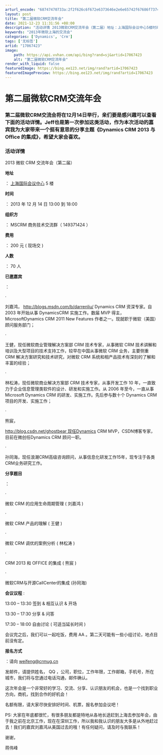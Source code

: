 ```yaml
---
arturl_encode: "68747470733a:2f2f626c6f672e6373646e2e6e65742f67686f737462656172:2f61727469636c652f64657461696c732f3137303637343233"
layout: post
title: "第二届微软CRM交流年会"
date: 2021-12-23 11:31:56 +08:00
description: "活动详情 2013微软CRM交流年会（第二届）地址：上海国际会议中心5楼时间：2013年12月14日"
keywords: "2013年微软上海的交流会"
categories: ['Dynamics', 'Crm']
tags: ['无标签']
artid: "17067423"
image:
    path: https://api.vvhan.com/api/bing?rand=sj&artid=17067423
    alt: "第二届微软CRM交流年会"
render_with_liquid: false
featuredImage: https://bing.ee123.net/img/rand?artid=17067423
featuredImagePreview: https://bing.ee123.net/img/rand?artid=17067423
---
```


# 第二届微软CRM交流年会

### 第二届微软CRM交流会将在12月14日举行，亲们要是感兴趣可以查看下面的活动详情。Jeff也是第一次参加这类活动，作为本次活动的嘉宾我为大家带来一个挺有意思的分享主题《Dynamics CRM 2013 与 Office 的集成》，希望大家会喜欢。 ﻿﻿

### 

### 

### 活动详情

2013
微软
CRM
交流年会（第二届）

**地址**

：
[上海国际会议中心](http://baike.baidu.com/link?url=iHUTIxu4Jqgjw7JB51CecA5zp46DsGdjq_6Es24_RPr9Pa2EZg8wTP_-gXE3_AKl)
5
楼

**时间**

：
2013
年
12
月
14
日
13:00
到
18:00

**组织方**

：
MSCRM
商务技术交流群（
149371424
）

**费用**

：
200
元
(
现场交
)

**人数**

：
70
人

**已邀嘉宾**

：

·


刘嘉鸿，
<http://blogs.msdn.com/b/darrenliu/>
Dynamics CRM
资深专家。自
2003
年开始从事
DynamicsCRM
实施工作。数届
MVP
得主，
MicrosoftDynamics CRM 2011 New Features
作者之一。现就职于微软（美国）顾问服务部门；

·


王健，现任微软商业管理解决方案部
CRM
技术专家，从事微软
CRM
技术讲解和培训及大型项目的技术支持工作，较早在中国从事微软
CRM
业务，主要侧重
CRM
解决方案研究和技术研究，对微软
CRM
系统和相产品技术有深刻的了解和丰富的经验；

·


林松涛，现任微软商业解决方案部
CRM
技术专家，从事开发工作
10
年，一直致力于企业信息管理类软件的设计、研发和实施工作。从
2006
年至今，一直从事
Microsoft Dynamics CRM
的研发、实施工作。先后参与数十个
Dynamics CRM
项目的开发、实施工作；

·


熊宸，

http://blog.csdn.net/ghostbear 现任Dynamics CRM MVP，CSDN博客专家，目前在微创任Dynamics CRM 顾问一职。

·


孙同海，现任浪潮CRM高级咨询顾问，从事信息化研发工作15年，现专注于各类CRM业务研究工作。

**分享题目**

：

·


微软
CRM
的应用生命周期管理
(
刘嘉鸿
)

·


微软
CRM
产品的理解
(
王健
)

·


微软
CRM
调优的案例分析
(
林松涛
)

·

CRM 2013
和
OFFICE
的集成
(
熊宸
)

·


微软CRM与开源CallCenter的集成 (孙同海)

**会议议程**
:

13:00 – 13:30
签到
&
相互认识
&
开场

13:30 – 17:30
分享
&
问答

17:30 – 18:00
自由讨论
(
可适当延长时间
)

会议完之后，我们可以一起吃饭，费用
AA
。第二天可能有一些小组讨论，地点目前没有定。

**报名方式**

：请向
[weifeng@crmug.cn](mailto:weifeng@crmug.cn)

发邮件，请提供姓名，
QQ
，公司，职位，工作年限，工作邮箱，手机号，所在城市，我们将与您通过电话沟通，邮件确认。

这次年会是一个非常好的学习、交流、分享、认识朋友的机会，也是一个找到职业方向，商机，找到合作的好机会！

名额有限，请大家尽快安排好时间、机票，报名参加会议吧！

PS:
大家在年底都很忙，有很多朋友都是特地从各地长途赶到上海去参加年会，由于我之前在北京工作，现在在深圳工作，所以我和我认识的朋友大多是从外地赶过去！我们的嘉宾刘嘉鸿从美国过去的哦！有任何疑问，请及时与我联系！

谢谢，

蒋伟峰